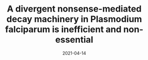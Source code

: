 ---
title: "A divergent nonsense-mediated decay machinery in Plasmodium falciparum is inefficient and non-essential"
collection: publications
permalink: /publication/2021-functional-characterization
excerpt:
date: 2021-04-14
venue: 'bioRxiv'
teaser:
code: 'https://gitlab.com/e.mchugh/nmd-paper'
paperurl: '/files/2021-04-14-a-divergent-nonsense.pdf'
link: 'https://doi.org/10.1101/2021.04.14.439394'
citation: '<b>McHugh E</b>, Bulloch MS, Batinovic S, Sarna DK, Ralph, SA. 2021. &quot;A divergent nonsense-mediated decay machinery in Plasmodium falciparum is inefficient and non-essential.&quot; <i>bioRxiv</i>. (Preprint).'
---